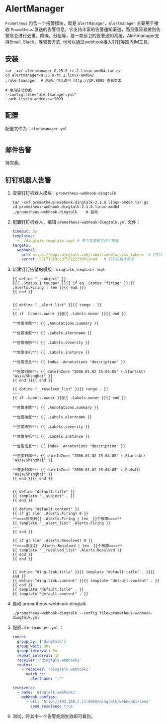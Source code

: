 # AlertManager

`Prometheus` 包含一个报警模块，就是 `AlertManager`，`Alertmanager` 主要用于接收 `Prometheus` 发送的告警信息，它支持丰富的告警通知渠道，而且很容易做到告警信息进行去重，降噪，分组等，是一款前卫的告警通知系统，Alertmanager支持Email, Slack，等告警方式, 也可以通过webhook接入钉钉等国内IM工具。

## 安装

```shell
tar -xvf alertmanager-0.25.0-rc.2.linux-amd64.tar.gz
cd alertmanager-0.25.0-rc.2.linux-amd64/
./alertmanager	# 启动，可以访问 http://IP:9093 查看页面

# 常用启动参数
--config.file="alertmanager.yml"
--web.listen-address=:9093
```

## 配置

配置文件为：`alertmanager.yml`

```yml

```



## 邮件告警

待完善。

## 钉钉机器人告警

1. 安装钉钉机器人模块：`prometheus-webhook-dingtalk`

   ```shell
   tar -xvf prometheus-webhook-dingtalk-2.1.0.linux-amd64.tar.gz
   cd prometheus-webhook-dingtalk-2.1.0.linux-amd64
   ./prometheus-webhook-dingtalk 	# 启动
   ```

2. 配置钉钉机器人，编辑 `prometheus-webhook-dingtalk.yml` 文件：

   ```yml
   timeout: 5s
   templates:
     - ./dingtalk_template.tmpl	# 等下需要建立这个模版
   targets:
     webhook1:
       url: https://oapi.dingtalk.com/robot/send?access_token=	# 钉钉机器人信息
       secret: SEC71359c23757222339912ea4	# 钉钉机器人信息
   ```

3. 新建钉钉告警的模版：`dingtalk_template.tmpl`

   ```tmpl
   {{ define "__subject" }}
   [{{ .Status | toUpper }}{{ if eq .Status "firing" }}:{{ .Alerts.Firing | len }}{{ end }}]
   {{ end }}
   
   
   {{ define "__alert_list" }}{{ range . }}
   ---
   {{ if .Labels.owner }}@{{ .Labels.owner }}{{ end }}
   
   **告警主题**: {{ .Annotations.summary }}
   
   **告警类型**: {{ .Labels.alertname }}
   
   **告警级别**: {{ .Labels.severity }}
   
   **告警主机**: {{ .Labels.instance }}
   
   **告警信息**: {{ index .Annotations "description" }}
   
   **告警时间**: {{ dateInZone "2006.01.02 15:04:05" (.StartsAt) "Asia/Shanghai" }}
   {{ end }}{{ end }}
   
   {{ define "__resolved_list" }}{{ range . }}
   ---
   {{ if .Labels.owner }}@{{ .Labels.owner }}{{ end }}
   
   **告警主题**: {{ .Annotations.summary }}
   
   **告警类型**: {{ .Labels.alertname }}
   
   **告警级别**: {{ .Labels.severity }}
   
   **告警主机**: {{ .Labels.instance }}
   
   **告警信息**: {{ index .Annotations "description" }}
   
   **告警时间**: {{ dateInZone "2006.01.02 15:04:05" (.StartsAt) "Asia/Shanghai" }}
   
   **恢复时间**: {{ dateInZone "2006.01.02 15:04:05" (.EndsAt) "Asia/Shanghai" }}
   {{ end }}{{ end }}
   
   
   {{ define "default.title" }}
   {{ template "__subject" . }}
   {{ end }}
   
   {{ define "default.content" }}
   {{ if gt (len .Alerts.Firing) 0 }}
   **====侦测到{{ .Alerts.Firing | len  }}个故障====**
   {{ template "__alert_list" .Alerts.Firing }}
   ---
   {{ end }}
   
   {{ if gt (len .Alerts.Resolved) 0 }}
   **====恢复{{ .Alerts.Resolved | len  }}个故障====**
   {{ template "__resolved_list" .Alerts.Resolved }}
   {{ end }}
   {{ end }}
   
   
   {{ define "ding.link.title" }}{{ template "default.title" . }}{{ end }}
   {{ define "ding.link.content" }}{{ template "default.content" . }}{{ end }}
   {{ template "default.title" . }}
   {{ template "default.content" . }}
   ```

4. 启动 prometheus-webhook-dingtalk

   ```shell
   ./prometheus-webhook-dingtalk --config.file=prometheus-webhook-dingtalk.yml
   ```

5. 配置 `alertmanager.yml` ：

   ```yml
   route:
     group_by: ['dingtalk']
     group_wait: 30s
     group_interval: 5m
     repeat_interval: 1h
     receiver: 'dingtalk.webhook1'
     routes:
       - receiver: 'dingtalk.webhook1'
         match_re:
           alertname: ".*"
   
   receivers:
     - name: 'dingtalk.webhook1'
       webhook_configs:
         - url: 'http://192.168.2.11:8060/dingtalk/webhook1/send'
           send_resolved: true
   ```

6. 测试，将其中一个告警规则生效即可看到。

